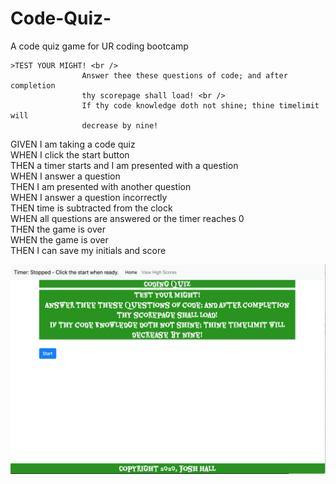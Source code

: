 # Code-Quiz-

A code quiz game for UR coding bootcamp

    >TEST YOUR MIGHT! <br />
    				Answer thee these questions of code; and after completion
    				thy scorepage shall load! <br />
    				If thy code knowledge doth not shine; thine timelimit will
    				decrease by nine!

GIVEN I am taking a code quiz<br>
WHEN I click the start button<br>
THEN a timer starts and I am presented with a question<br>
WHEN I answer a question<br>
THEN I am presented with another question<br>
WHEN I answer a question incorrectly<br>
THEN time is subtracted from the clock<br>
WHEN all questions are answered or the timer reaches 0<br>
THEN the game is over<br>
WHEN the game is over<br>
THEN I can save my initials and score<br>

![](inf.png)
